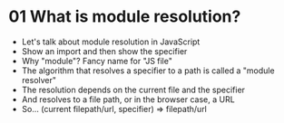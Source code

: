 # 01 What is module resolution?

- Let's talk about module resolution in JavaScript
- Show an import and then show the specifier
- Why "module"? Fancy name for "JS file"
- The algorithm that resolves a specifier to a path is called a "module resolver"
- The resolution depends on the current file and the specifier
- And resolves to a file path, or in the browser case, a URL
- So... (current filepath/url, specifier) => filepath/url
